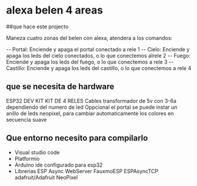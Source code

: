 # alexa belen 4 areas

##que hace este projecto

Maneza cuatro zonas del belen con alexa, atendera a los comandos:

-- Portal: Enciende y apaga el portal conectado a rele 1
-- Cielo: Enciende y apaga  los leds del cielo conectados, o lo que conectemos alrele 2
-- Fuego: Enciende y apaga  los leds del fuego, o lo que conectemos a rele 3
-- Castillo: Enciende y apaga  los leds del castillo, o lo que conectemos a rele 4

## que se necesita de hardware

ESP32 DEV KIT
KIT DE 4 RELES
Cables
transformador de 5v con 3-6a dependiendo del numero de led
Oppcional el portal se puede instar un anillo de leds neopixel, para cambiar automaticamente los colores en secuencia suave

## Que entorno necesito para compilarlo
- Visual studio code
- Platformio
- Arduino ide configurado para esp32
- Librerias
	ESP Async WebServer
	FauxmoESP
	ESPAsyncTCP
	adafruit/Adafruit NeoPixel
  




